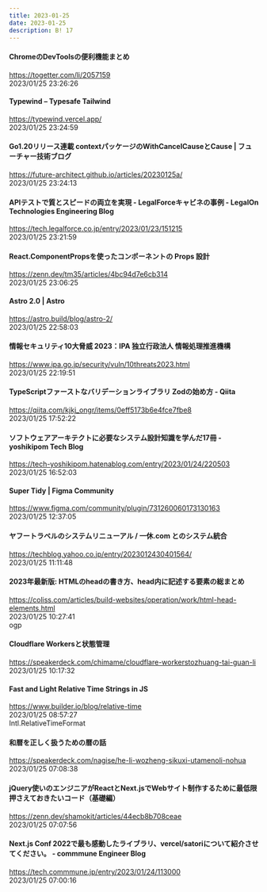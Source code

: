 ```yaml
---
title: 2023-01-25
date: 2023-01-25
description: B! 17
---
```


#### ChromeのDevToolsの便利機能まとめ
https://togetter.com/li/2057159<br>
2023/01/25 23:26:26<br>


#### Typewind – Typesafe Tailwind
https://typewind.vercel.app/<br>
2023/01/25 23:24:59<br>


#### Go1.20リリース連載 contextパッケージのWithCancelCauseとCause | フューチャー技術ブログ
https://future-architect.github.io/articles/20230125a/<br>
2023/01/25 23:24:13<br>


#### APIテストで質とスピードの両立を実現 - LegalForceキャビネの事例 - LegalOn Technologies Engineering Blog
https://tech.legalforce.co.jp/entry/2023/01/23/151215<br>
2023/01/25 23:21:59<br>


#### React.ComponentPropsを使ったコンポーネントの Props 設計
https://zenn.dev/tm35/articles/4bc94d7e6cb314<br>
2023/01/25 23:06:25<br>


#### Astro 2.0 | Astro
https://astro.build/blog/astro-2/<br>
2023/01/25 22:58:03<br>


#### 情報セキュリティ10大脅威 2023：IPA 独立行政法人 情報処理推進機構
https://www.ipa.go.jp/security/vuln/10threats2023.html<br>
2023/01/25 22:19:51<br>


#### TypeScriptファーストなバリデーションライブラリ Zodの始め方 - Qiita
https://qiita.com/kjkj_ongr/items/0eff5173b6e4fce7fbe8<br>
2023/01/25 17:52:22<br>


#### ソフトウェアアーキテクトに必要なシステム設計知識を学んだ17冊 - yoshikipom Tech Blog
https://tech-yoshikipom.hatenablog.com/entry/2023/01/24/220503<br>
2023/01/25 16:52:03<br>


#### Super Tidy | Figma Community
https://www.figma.com/community/plugin/731260060173130163<br>
2023/01/25 12:37:05<br>


#### ヤフートラベルのシステムリニューアル / 一休.com とのシステム統合
https://techblog.yahoo.co.jp/entry/2023012430401564/<br>
2023/01/25 11:11:48<br>


#### 2023年最新版: HTMLのheadの書き方、head内に記述する要素の総まとめ
https://coliss.com/articles/build-websites/operation/work/html-head-elements.html<br>
2023/01/25 10:27:41<br>
ogp


#### Cloudflare Workersと状態管理
https://speakerdeck.com/chimame/cloudflare-workerstozhuang-tai-guan-li<br>
2023/01/25 10:17:32<br>


#### Fast and Light Relative Time Strings in JS
https://www.builder.io/blog/relative-time<br>
2023/01/25 08:57:27<br>
Intl.RelativeTimeFormat


#### 和暦を正しく扱うための暦の話
https://speakerdeck.com/nagise/he-li-wozheng-sikuxi-utamenoli-nohua<br>
2023/01/25 07:08:38<br>


#### jQuery使いのエンジニアがReactとNext.jsでWebサイト制作するために最低限押さえておきたいコード（基礎編）
https://zenn.dev/shamokit/articles/44ecb8b708ceae<br>
2023/01/25 07:07:56<br>


#### Next.js Conf 2022で最も感動したライブラリ、vercel/satoriについて紹介させてください。 - commmune Engineer Blog
https://tech.commmune.jp/entry/2023/01/24/113000<br>
2023/01/25 07:00:16<br>


